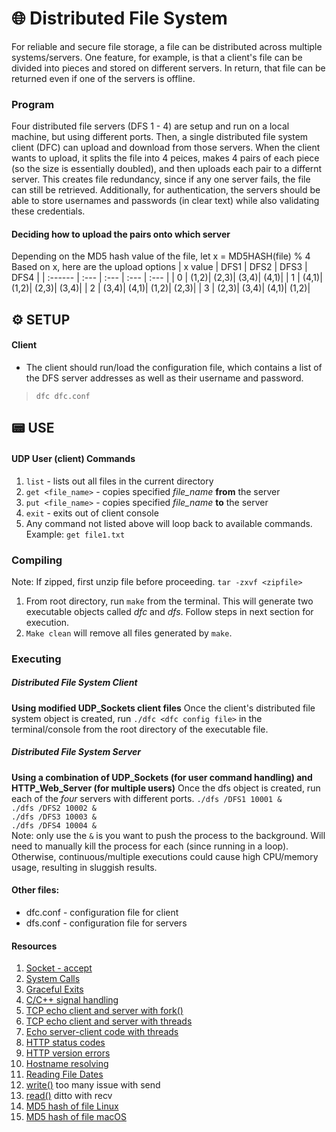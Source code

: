 # 🌐 Distributed File System
For reliable and secure file storage, a file can be distributed across multiple systems/servers. One feature, for example, is that a client's file can be divided into pieces and stored on different servers. In return, that file can be returned even if one of the servers is offline.

### Program
Four distributed file servers (DFS 1 - 4) are setup and run on a local machine, but using different ports. Then, a single distributed file system client (DFC) can upload and download from those servers. When the client wants to upload, it splits the file into 4 peices, makes 4 pairs of each piece (so the size is essentially doubled), and then uploads each pair to a differnt server. This creates file redundancy, since if any one server fails, the file can still be retrieved. Additionally, for authentication, the servers should be able to store usernames and passwords (in clear text) while also validating these credentials. 

#### Deciding how to upload the pairs onto which server
Depending on the MD5 hash value of the file, let x = MD5HASH(file) % 4
Based on x, here are the upload options
| x value | DFS1 | DFS2 | DFS3 | DFS4 |
| :------ | :--- | :--- | :--- | :--- |
| 0       | (1,2)| (2,3)| (3,4)| (4,1)|
| 1       | (4,1)| (1,2)| (2,3)| (3,4)|
| 2       | (3,4)| (4,1)| (1,2)| (2,3)|
| 3       | (2,3)| (3,4)| (4,1)| (1,2)|

## ⚙️ SETUP
#### Client
  - The client should run/load the configuration file, which contains a list of the DFS server addresses as well as their username and password.
  > `dfc dfc.conf` 

## 📟 USE
#### UDP User (client) Commands
  1. `list` - lists out all files in the current directory
  1. `get <file_name>` - copies specified *file_name* **from** the server
  2. `put <file_name>` - copies specified *file_name* **to** the server
  5. `exit` - exits out of client console
  6. Any command not listed above will loop back to available commands.
Example: `get file1.txt`

### Compiling
  Note: If zipped, first unzip file before proceeding. `tar -zxvf <zipfile>`
  1. From root directory, run `make` from the terminal. This will generate two executable objects called *dfc* and *dfs*. Follow steps in next section for execution.
  2. `Make clean` will remove all files generated by `make`.

### Executing
  ##### Distributed File System Client
  **Using modified UDP_Sockets client files**
  Once the client's distributed file system object is created, run `./dfc <dfc config file>` in the terminal/console from the root directory of the executable file.

  ##### Distributed File System Server
  **Using a combination of UDP_Sockets (for user command handling) and HTTP_Web_Server (for multiple users)**
  Once the dfs object is created, run each of the *four* servers with different ports.
  `./dfs /DFS1 10001 &`  
  `./dfs /DFS2 10002 &`  
  `./dfs /DFS3 10003 &`  
  `./dfs /DFS4 10004 &`  
  Note: only use the `&` is you want to push the process to the background. Will need to manually kill the process for each (since running in a loop). Otherwise, continuous/multiple executions could cause high CPU/memory usage, resulting in sluggish results.

#### Other files:
  - dfc.conf - configuration file for client
  - dfs.conf - configuration file for servers

#### Resources
1. [Socket - accept](https://man7.org/linux/man-pages/man2/accept.2.html)
2. [System Calls](http://codewiki.wikidot.com/c:system-calls:open)
3. [Graceful Exits](https://www.systutorials.com/catching-the-signal-sent-by-kill-in-c-on-linux/)
4. [C/C++ signal handling](http://www.yolinux.com/TUTORIALS/C++Signals.html)
5. [TCP echo client and server with fork()](http://www.cs.dartmouth.edu/~campbell/cs50/socketprogramming.html)
6. [TCP echo client and server with threads](http://www.binarytides.com/server-client-example-c-sockets-linux/)
7. [Echo server-client code with threads](http://www.csc.villanova.edu/~mdamian/sockets/echoC.htm)
8. [HTTP status codes](https://en.wikipedia.org/wiki/List_of_HTTP_status_codes)
9. [HTTP version errors](https://www.w3.org/Protocols/rfc2616/rfc2616-sec5.html#sec5.1)
10. [Hostname resolving](https://www.binarytides.com/hostname-to-ip-address-c-sockets-linux/)
11. [Reading File Dates](https://c-for-dummies.com/blog/?p=3004)
12. [write()](http://codewiki.wikidot.com/c:system-calls:write) too many issue with send
13. [read()](http://codewiki.wikidot.com/c:system-calls:read) ditto with recv
14. [MD5 hash of file Linux](https://stackoverflow.com/questions/10324611/how-to-calculate-the-md5-hash-of-a-large-file-in-c)
15. [MD5 hash of file macOS](https://stackoverflow.com/questions/41603586/xcode-c-md5-hash)

<!-- CREATE PDF FROM MARKDOWN -->
<!-- md2pdf README.md --highlight-style atom-one-dark --pdf-options '{ "format": "Letter", "margin": "20mm", "printBackground": true }' -->

<!-- CREATE ZIP FILE -->
<!-- tar -czvf jomi3524_PA4.tar.gz jomi3524_PA4 -->